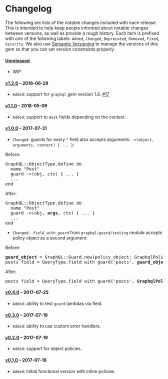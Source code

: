 # Changelog

The following are lists of the notable changes included with each release.
This is intended to help keep people informed about notable changes between
versions, as well as provide a rough history. Each item is prefixed with
one of the following labels: `Added`, `Changed`, `Deprecated`,
`Removed`, `Fixed`, `Security`. We also use [Semantic Versioning](http://semver.org)
to manage the versions of this gem so
that you can set version constraints properly.

#### [Unreleased](https://github.com/exAspArk/graphql-guard/compare/v1.2.0...HEAD)

* WIP

#### [v1.2.0](https://github.com/exAspArk/graphql-guard/compare/v1.1.0...v1.2.0) – 2018-06-29

* `Added`: support for `graphql` gem version 1.8. [#17](https://github.com/exAspArk/graphql-guard/pull/17)

#### [v1.1.0](https://github.com/exAspArk/graphql-guard/compare/v1.0.0...v1.1.0) – 2018-05-09

* `Added`: support to `mask` fields depending on the context.

#### [v1.0.0](https://github.com/exAspArk/graphql-guard/compare/v0.4.0...v1.0.0) – 2017-07-31

* `Changed`: guards for every `*` field also accepts arguments: `->(object, arguments, context) { ... }`:

Before:

<pre>
GraphQL::ObjectType.define do
  name "Post"
  guard ->(obj, ctx) { ... }
  ...
end
</pre>

After:

<pre>
GraphQL::ObjectType.define do
  name "Post"
  guard ->(obj, <b>args</b>, ctx) { ... }
  ...
end
</pre>

* `Changed`: `.field_with_guard` from `graphql/guard/testing` module accepts policy object as a second argument:

Before:

<pre>
<b>guard_object</b> = GraphQL::Guard.new(policy_object: GraphqlPolicy)
posts_field = QueryType.field_with_guard('posts', <b>guard_object</b>)
</pre>

After:

<pre>
posts_field = QueryType.field_with_guard('posts', <b>GraphqlPolicy</b>)
</pre>

#### [v0.4.0](https://github.com/exAspArk/graphql-guard/compare/v0.3.0...v0.4.0) – 2017-07-25

* `Added`: ability to test `guard` lambdas via field.

#### [v0.3.0](https://github.com/exAspArk/graphql-guard/compare/v0.2.0...v0.3.0) – 2017-07-19

* `Added`: ability to use custom error handlers.

#### [v0.2.0](https://github.com/exAspArk/graphql-guard/compare/v0.1.0...v0.2.0) – 2017-07-19

* `Added`: support for object policies.

#### [v0.1.0](https://github.com/exAspArk/graphql-guard/compare/e6d7d0f...v0.1.0) – 2017-07-19

* `Added`: initial functional version with inline policies.
